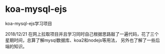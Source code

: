 # koa-mysql-ejs
koa-mysql-ejs学习项目

2018/12/21
在网上拉取项目并且学习同时自己根据思路敲了一遍代码，花了三个星期时间，总算了解mysql数据库、koa2和nodejs等用法，
另外也了解了一些后端的知识。
